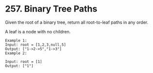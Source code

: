 # 257. Binary Tree Paths

Given the root of a binary tree, return all root-to-leaf paths in any order.

A leaf is a node with no children.

```text
Example 1:
Input: root = [1,2,3,null,5]
Output: ["1->2->5","1->3"]
Example 2:

Input: root = [1]
Output: ["1"]

```